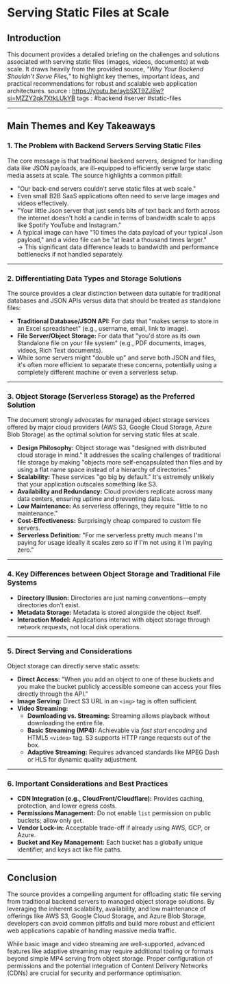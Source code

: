 # Serving Static Files at Scale

## Introduction

This document provides a detailed briefing on the challenges and solutions associated with serving static files (images, videos, documents) at web scale. It draws heavily from the provided source, *"Why Your Backend Shouldn't Serve Files,"* to highlight key themes, important ideas, and practical recommendations for robust and scalable web application architectures.
source : https://youtu.be/aybSXT9ZJ8w?si=MZZY2qk7XtkLUkYB 
tags : #backend #server #static-files


---

## Main Themes and Key Takeaways

### **1. The Problem with Backend Servers Serving Static Files**

The core message is that traditional backend servers, designed for handling data like JSON payloads, are ill-equipped to efficiently serve large static media assets at scale. The source highlights a common pitfall:

- "Our back-end servers couldn't serve static files at web scale."
- Even small B2B SaaS applications often need to serve large images and videos effectively.
- "Your little Json server that just sends bits of text back and forth across the internet doesn't hold a candle in terms of bandwidth scale to apps like Spotify YouTube and Instagram."
- A typical image can have "10 times the data payload of your typical Json payload," and a video file can be "at least a thousand times larger."  
  → This significant data difference leads to bandwidth and performance bottlenecks if not handled separately.

---

### **2. Differentiating Data Types and Storage Solutions**

The source provides a clear distinction between data suitable for traditional databases and JSON APIs versus data that should be treated as standalone files:

- **Traditional Database/JSON API:** For data that "makes sense to store in an Excel spreadsheet" (e.g., username, email, link to image).
- **File Server/Object Storage:** For data that "you'd store as its own Standalone file on your file system" (e.g., PDF documents, images, videos, Rich Text documents).
- While some servers might "double up" and serve both JSON and files, it's often more efficient to separate these concerns, potentially using a completely different machine or even a serverless setup.

---

### **3. Object Storage (Serverless Storage) as the Preferred Solution**

The document strongly advocates for managed object storage services offered by major cloud providers (AWS S3, Google Cloud Storage, Azure Blob Storage) as the optimal solution for serving static files at scale.

- **Design Philosophy:** Object storage was "designed with distributed cloud storage in mind." It addresses the scaling challenges of traditional file storage by making "objects more self-encapsulated than files and by using a flat name space instead of a hierarchy of directories."
- **Scalability:** These services "go big by default." It's extremely unlikely that your application outscales something like S3.
- **Availability and Redundancy:** Cloud providers replicate across many data centers, ensuring uptime and preventing data loss.
- **Low Maintenance:** As serverless offerings, they require "little to no maintenance."
- **Cost-Effectiveness:** Surprisingly cheap compared to custom file servers.
- **Serverless Definition:** "For me serverless pretty much means I'm paying for usage ideally it scales zero so if I'm not using it I'm paying zero."

---

### **4. Key Differences between Object Storage and Traditional File Systems**

- **Directory Illusion:** Directories are just naming conventions—empty directories don’t exist.
- **Metadata Storage:** Metadata is stored alongside the object itself.
- **Interaction Model:** Applications interact with object storage through network requests, not local disk operations.

---

### **5. Direct Serving and Considerations**

Object storage can directly serve static assets:

- **Direct Access:** "When you add an object to one of these buckets and you make the bucket publicly accessible someone can access your files directly through the API."
- **Image Serving:** Direct S3 URL in an `<img>` tag is often sufficient.
- **Video Streaming:**
  - **Downloading vs. Streaming:** Streaming allows playback without downloading the entire file.
  - **Basic Streaming (MP4):** Achievable via *fast start encoding* and HTML5 `<video>` tag. S3 supports HTTP range requests out of the box.
  - **Adaptive Streaming:** Requires advanced standards like MPEG Dash or HLS for dynamic quality adjustment.

---

### **6. Important Considerations and Best Practices**

- **CDN Integration (e.g., CloudFront/Cloudflare):** Provides caching, protection, and lower egress costs.
- **Permissions Management:** Do not enable `list` permission on public buckets; allow only `get`.
- **Vendor Lock-in:** Acceptable trade-off if already using AWS, GCP, or Azure.
- **Bucket and Key Management:** Each bucket has a globally unique identifier, and keys act like file paths.

---

## Conclusion

The source provides a compelling argument for offloading static file serving from traditional backend servers to managed object storage solutions. By leveraging the inherent scalability, availability, and low maintenance of offerings like AWS S3, Google Cloud Storage, and Azure Blob Storage, developers can avoid common pitfalls and build more robust and efficient web applications capable of handling massive media traffic.

While basic image and video streaming are well-supported, advanced features like adaptive streaming may require additional tooling or formats beyond simple MP4 serving from object storage. Proper configuration of permissions and the potential integration of Content Delivery Networks (CDNs) are crucial for security and performance optimisation.
